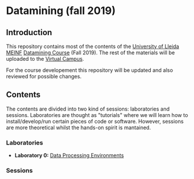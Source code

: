 # Datamining (fall 2019)

## Introduction
This repository contains most of the contents of the [University of Lleida MEINF](http://www.masterinformatica.udl.cat/en/index.html) [Datamining Course](http://guiadocent.udl.cat/pdf/en/103089-1920) (Fall 2019). The rest of the materials will be uploaded to the  [Virtual Campus](cv.udl.cat).

For the course developement this repository will be updated and also reviewed for possible changes.

## Contents
The contents are divided into two kind of sessions: laboratories and sessions. Laboratories are thought as "tutorials" where we will learn how to install/develop/run certain pieces of code or software. However, sessions are more theoretical whilst the hands-on spirit is mantained.

### Laboratories
* **Laboratory 0:** [Data Processing Environments]()


### Sessions